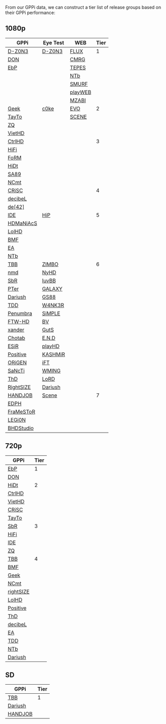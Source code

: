 From our GPPi data, we can construct a tier list of release groups based on their GPPi performance:

## 1080p

|GPPi|Eye Test|WEB|Tier|
|---|---|---|---|
|[D-Z0N3](../Custom%20Formats/Release%20Groups.md#d-z0n3)|[D-Z0N3](../Custom%20Formats/Release%20Groups.md#d-z0n3)|[FLUX](../Custom%20Formats/Release%20Groups.md#flux)|1|
|[DON](../Custom%20Formats/Release%20Groups.md#don)||[CMRG](../Custom%20Formats/Release%20Groups.md#cmrg)|
|[EbP](../Custom%20Formats/Release%20Groups.md#ebp)||[TEPES](../Custom%20Formats/Release%20Groups.md#tepes)|
|||[NTb](../Custom%20Formats/Release%20Groups.md#ntb)|
|||[SMURF](../Custom%20Formats/Release%20Groups.md#smurf)|
|||[playWEB](../Custom%20Formats/Release%20Groups.md#playweb)|
|||[MZABI](../Custom%20Formats/Release%20Groups.md#mzabi)|
|[Geek](../Custom%20Formats/Release%20Groups.md#geek)|[c0ke](../Custom%20Formats/Release%20Groups.md#c0ke)|[EVO](../Custom%20Formats/Release%20Groups.md#evo)|2|
|[TayTo](../Custom%20Formats/Release%20Groups.md#tayto)||[SCENE](../Custom%20Formats/Release%20Groups.md#scene)|
|[ZQ](../Custom%20Formats/Release%20Groups.md#zq)|||
|[VietHD](../Custom%20Formats/Release%20Groups.md#viethd)|||
|[CtrlHD](../Custom%20Formats/Release%20Groups.md#ctrlhd)|||3|
|[HiFi](../Custom%20Formats/Release%20Groups.md#hifi)|||
|[FoRM](../Custom%20Formats/Release%20Groups.md#form)|||
|[HiDt](../Custom%20Formats/Release%20Groups.md#hidt)|||
|[SA89](../Custom%20Formats/Release%20Groups.md#sa89)|||
|[NCmt](../Custom%20Formats/Release%20Groups.md#ncmt)|||
|[CRiSC](../Custom%20Formats/Release%20Groups.md#crisc)|||4|
|[decibeL](../Custom%20Formats/Release%20Groups.md#decibel)|||
|[de[42]](../Custom%20Formats/Release%20Groups.md#de42)|||
|[IDE](../Custom%20Formats/Release%20Groups.md#ide)|[HiP](../Custom%20Formats/Release%20Groups.md#hip)||5|
|[HDMaNiAcS](../Custom%20Formats/Release%20Groups.md#hdmaniacs)|||
|[LolHD](../Custom%20Formats/Release%20Groups.md#lolhd)|||
|[BMF](../Custom%20Formats/Release%20Groups.md#bmf)|||
|[EA](../Custom%20Formats/Release%20Groups.md#ea)|||
|[NTb](../Custom%20Formats/Release%20Groups.md#ntb)|||
|[TBB](../Custom%20Formats/Release%20Groups.md#tbb)|[ZIMBO](../Custom%20Formats/Release%20Groups.md#zimbo)||6|
|[nmd](../Custom%20Formats/Release%20Groups.md#nmd)|[NyHD](../Custom%20Formats/Release%20Groups.md#nyhd)|||
|[SbR](../Custom%20Formats/Release%20Groups.md#sbr)|[luvBB](../Custom%20Formats/Release%20Groups.md#luvbb)|||
|[PTer](../Custom%20Formats/Release%20Groups.md#pter)|[GALAXY](../Custom%20Formats/Release%20Groups.md#galaxy)|||
|[Dariush](../Custom%20Formats/Release%20Groups.md#dariush)|[GS88](../Custom%20Formats/Release%20Groups.md#gs88)|||
|[TDD](../Custom%20Formats/Release%20Groups.md#tdd)|[W4NK3R](../Custom%20Formats/Release%20Groups.md#w4nk3r)|||
|[Penumbra](../Custom%20Formats/Release%20Groups.md#penumbra)|[SiMPLE](../Custom%20Formats/Release%20Groups.md#simple)|||
|[FTW-HD](../Custom%20Formats/Release%20Groups.md#ftw-hd)|[BV](../Custom%20Formats/Release%20Groups.md#bv)|||
|[xander](../Custom%20Formats/Release%20Groups.md#xander)|[GutS](../Custom%20Formats/Release%20Groups.md#guts)|||
|[Chotab](../Custom%20Formats/Release%20Groups.md#chotab)|[E.N.D](../Custom%20Formats/Release%20Groups.md#end)|||
|[ESiR](../Custom%20Formats/Release%20Groups.md#esir)|[playHD](../Custom%20Formats/Release%20Groups.md#playhd)|||
|[Positive](../Custom%20Formats/Release%20Groups.md#positive)|[KASHMiR](../Custom%20Formats/Release%20Groups.md#kashmir)|||
|[ORiGEN](../Custom%20Formats/Release%20Groups.md#origen)|[iFT](../Custom%20Formats/Release%20Groups.md#ift)|||
|[SaNcTi](../Custom%20Formats/Release%20Groups.md#sancti)|[WMING](../Custom%20Formats/Release%20Groups.md#wming)|||
|[ThD](../Custom%20Formats/Release%20Groups.md#thd)|[LoRD](../Custom%20Formats/Release%20Groups.md#lord)|||
|[RightSIZE](../Custom%20Formats/Release%20Groups.md#rightsize)|[Dariush](../Custom%20Formats/Release%20Groups.md#dariush)|||
|[HANDJOB](../Custom%20Formats/Release%20Groups.md#handjob)|[Scene](../Custom%20Formats/Release%20Groups.md#scene)||7|
|[EDPH](../Custom%20Formats/Release%20Groups.md#edph)|||
|[FraMeSToR](../Custom%20Formats/Release%20Groups.md#framestor)|||
|[LEGi0N](../Custom%20Formats/Release%20Groups.md#legi0n)|||
|[BHDStudio](../Custom%20Formats/Release%20Groups.md#bhdstudio)|||


## 720p


|GPPi|Tier|
|---|---|
|[EbP](../Custom%20Formats/Release%20Groups.md#ebp)|1|
|[DON](../Custom%20Formats/Release%20Groups.md#don)|
|[HiDt](../Custom%20Formats/Release%20Groups.md#hidt)|2|
|[CtrlHD](../Custom%20Formats/Release%20Groups.md#ctrlhd)|
|[VietHD](../Custom%20Formats/Release%20Groups.md#viethd)|
|[CRiSC](../Custom%20Formats/Release%20Groups.md#crisc)|
|[TayTo](../Custom%20Formats/Release%20Groups.md#tayto)|
|[SbR](../Custom%20Formats/Release%20Groups.md#sbr)|3|
|[HiFi](../Custom%20Formats/Release%20Groups.md#hifi)|
|[IDE](../Custom%20Formats/Release%20Groups.md#ide)|
|[ZQ](../Custom%20Formats/Release%20Groups.md#zq)|
|[TBB](../Custom%20Formats/Release%20Groups.md#tbb)|4|
|[BMF](../Custom%20Formats/Release%20Groups.md#bmf)|
|[Geek](../Custom%20Formats/Release%20Groups.md#geek)|
|[NCmt](../Custom%20Formats/Release%20Groups.md#ncmt)|
|[rightSIZE](../Custom%20Formats/Release%20Groups.md#rightsize)|
|[LolHD](../Custom%20Formats/Release%20Groups.md#lolhd)|
|[Positive](../Custom%20Formats/Release%20Groups.md#positive)|
|[ThD](../Custom%20Formats/Release%20Groups.md#thd)|
|[decibeL](../Custom%20Formats/Release%20Groups.md#decibel)|
|[EA](../Custom%20Formats/Release%20Groups.md#ea)|
|[TDD](../Custom%20Formats/Release%20Groups.md#tdd)|
|[NTb](../Custom%20Formats/Release%20Groups.md#ntb)|
|[Dariush](../Custom%20Formats/Release%20Groups.md#dariush)|



## SD

|GPPi|Tier|
|---|---|
|[TBB](../Custom%20Formats/Release%20Groups.md#tbb)|1|
|[Dariush](../Custom%20Formats/Release%20Groups.md#dariush)|
|[HANDJOB](../Custom%20Formats/Release%20Groups.md#handjob)|


